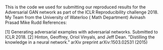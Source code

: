This is the code we used for submitting our reproduced results for the Adversarial GAN network as part of the ICLR Reproducibility challenge 2018.
My Team from the University of Waterloo ( Math Department)
Avinash Prasad
Mike Rudd
References:

[1] Generating adversarial examples with adversarial networks. Submitted to ICLR 2018.
[2] Hinton, Geoffrey, Oriol Vinyals, and Jeff Dean. ”Distilling the knowledge in a neural network.” arXiv preprint arXiv:1503.02531
(2015)